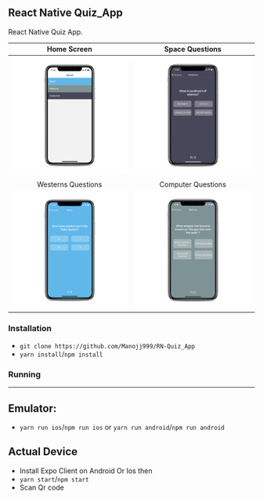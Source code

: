 ## React Native Quiz_App

React Native Quiz App.

|     Home Screen     |   Space Questions   |
| :-----------------: | :-----------------: |
| ![](./assets/1.png) | ![](./assets/4.png) |
|                     |                     |
| Westerns Questions  | Computer Questions  |
| ![](./assets/2.png) | ![](./assets/3.png) |

### Installation

- `git clone https://github.com/Manojj999/RN-Quiz_App`
- `yarn install`/`npm install`

### Running

---

## Emulator:

- `yarn run ios`/`npm run ios` or `yarn run android`/`npm run android`

## Actual Device

- Install Expo Client on Android Or Ios then
- `yarn start`/`npm start`
- Scan Qr code
